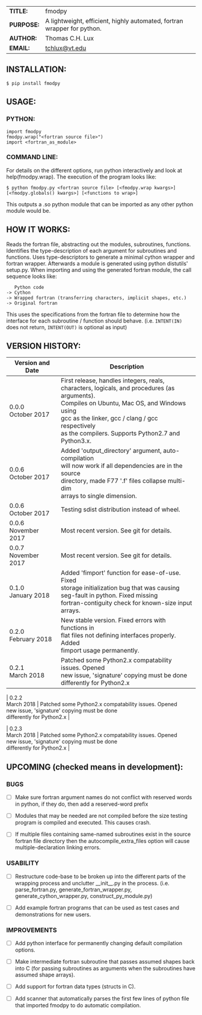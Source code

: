 |             |                |
|-------------|----------------|
|**TITLE:**   | fmodpy         |
|**PURPOSE:** | A lightweight, efficient, highly automated, fortran wrapper for python.      |
|**AUTHOR:**  | Thomas C.H. Lux  |
|**EMAIL:**   | tchlux@vt.edu |


## INSTALLATION:

    $ pip install fmodpy


## USAGE:

### PYTHON:

    import fmodpy
    fmodpy.wrap("<fortran source file>")
    import <fortran_as_module>

### COMMAND LINE:

  For details on the different options, run python interactively and 
  look at help(fmodpy.wrap). The execution of the program looks like:

    $ python fmodpy.py <fortran source file> [<fmodpy.wrap kwargs>] [<fmodpy.globals() kwargs>] [<functions to wrap>]

  This outputs a <fortran mod name>.so python module that can be
  imported as any other python module would be.



## HOW IT WORKS:

  Reads the fortran file, abstracting out the modules, subroutines,
  functions. Identifies the type-description of each argument for
  subroutines and functions. Uses type-descriptors to generate a
  minimal cython wrapper and fortran wrapper. Afterwards a module is
  generated using python distutils' setup.py. When importing and
  using the generated fortran module, the call sequence looks like:

       Python code
    -> Cython
    -> Wrapped fortran (transferring characters, implicit shapes, etc.)
    -> Original fortran

  This uses the specifications from the fortran file to determine how
  the interface for each subroutine / function should behave. (i.e.
  `INTENT(IN)` does not return, `INTENT(OUT)` is optional as input)


## VERSION HISTORY:

|Version and Date       | Description           |
|-----------------------|-----------------------|
| 0.0.0<br>October 2017 | First release, handles integers, reals, <br> characters, logicals, and procedures (as arguments). <br> Compiles on Ubuntu, Mac OS, and Windows using <br> gcc as the linker, gcc / clang / gcc respectively <br> as the compilers. Supports Python2.7 and Python3.x. |
| 0.0.6<br>October 2017 | Added 'output_directory' argument, auto-compilation <br> will now work if all dependencies are in the source <br> directory, made F77 '.f' files collapse multi-dim <br> arrays to single dimension. |
| 0.0.6<br>October 2017 | Testing sdist distribution instead of wheel. |
| 0.0.6<br>November 2017 | Most recent version. See git for details. |
| 0.0.7<br>November 2017 | Most recent version. See git for details. |
| 0.1.0<br>January 2018 | Added 'fimport' function for ease-of-use. Fixed <br> storage initialization bug that was causing <br> seg-fault in python. Fixed missing <br> fortran-contiguity check for known-size input <br> arrays. |
| 0.2.0<br>February 2018 | New stable version. Fixed errors with functions in <br> flat files not defining interfaces properly. Added <br> fimport usage permanently. |
| 0.2.1<br>March 2018 | Patched some Python2.x compatability issues. Opened <br> new issue, 'signature' copying must be done <br> differently for Python2.x |

| 0.2.2<br>March 2018 | Patched some Python2.x compatability issues. Opened <br> new issue, 'signature' copying must be done <br> differently for Python2.x |

| 0.2.3<br>March 2018 | Patched some Python2.x compatability issues. Opened <br> new issue, 'signature' copying must be done <br> differently for Python2.x |



## UPCOMING (checked means in development):

### BUGS

- [ ] Make sure fortran argument names do not conflict with reserved
      words in python, if they do, then add a reserved-word prefix

- [ ] Modules that may be needed are not compiled before the size
      testing program is compiled and executed. This causes crash.

- [ ] If multiple files containing same-named subroutines exist in the
      source fortran file directory then the autocompile_extra_files
      option will cause multiple-declaration linking errors.


### USABILITY

- [ ] Restructure code-base to be broken up into the different parts
      of the wrapping process and unclutter \_\_init__.py in the process.
      (i.e. parse_fortran.py, generate_fortran_wrapper.py,
       generate_cython_wrapper.py, construct_py_module.py)

- [ ] Add example fortran programs that can be used as test cases and
      demonstrations for new users.


### IMPROVEMENTS

- [ ] Add python interface for permanently changing default compilation options.

- [ ] Make intermediate fortran subroutine that passes assumed
      shapes back into C (for passing subroutines as arguments when 
      the subroutines have assumed shape arrays).

- [ ] Add support for fortran data types (structs in C).

- [ ] Add scanner that automatically parses the first few lines of
      python file that imported fmodpy to do automatic compilation.

